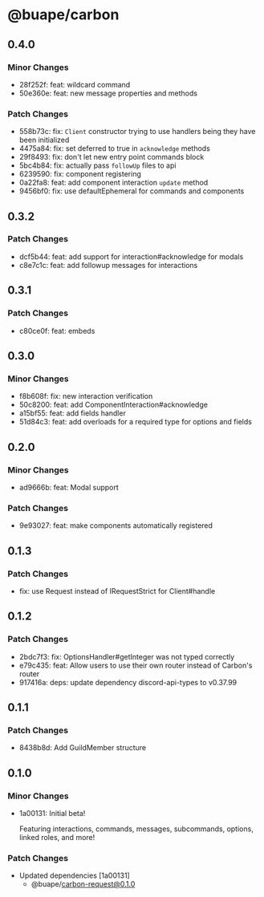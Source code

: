 # @buape/carbon

## 0.4.0

### Minor Changes

- 28f252f: feat: wildcard command
- 50e360e: feat: new message properties and methods

### Patch Changes

- 558b73c: fix: `Client` constructor trying to use handlers being they have been initialized
- 4475a84: fix: set deferred to true in `acknowledge` methods
- 29f8493: fix: don't let new entry point commands block
- 5bc4b84: fix: actually pass `followUp` files to api
- 6239590: fix: component registering
- 0a22fa8: feat: add component interaction `update` method
- 9456bf0: fix: use defaultEphemeral for commands and components

## 0.3.2

### Patch Changes

- dcf5b44: feat: add support for interaction#acknowledge for modals
- c8e7c1c: feat: add followup messages for interactions

## 0.3.1

### Patch Changes

- c80ce0f: feat: embeds

## 0.3.0

### Minor Changes

- f8b608f: fix: new interaction verification
- 50c8200: feat: add ComponentInteraction#acknowledge
- a15bf55: feat: add fields handler
- 51d84c3: feat: add overloads for a required type for options and fields

## 0.2.0

### Minor Changes

- ad9666b: feat: Modal support

### Patch Changes

- 9e93027: feat: make components automatically registered

## 0.1.3

### Patch Changes

- fix: use Request instead of IRequestStrict for Client#handle

## 0.1.2

### Patch Changes

- 2bdc7f3: fix: OptionsHandler#getInteger was not typed correctly
- e79c435: feat: Allow users to use their own router instead of Carbon's router
- 917416a: deps: update dependency discord-api-types to v0.37.99

## 0.1.1

### Patch Changes

- 8438b8d: Add GuildMember structure

## 0.1.0

### Minor Changes

- 1a00131: Initial beta!

  Featuring interactions, commands, messages, subcommands, options, linked roles, and more!

### Patch Changes

- Updated dependencies [1a00131]
  - @buape/carbon-request@0.1.0
